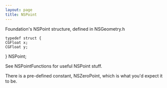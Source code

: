 ```yaml
---
layout: page
title: NSPoint
---
```


Foundation's NSPoint structure, defined in NSGeometry.h

    typedef struct {
    CGFloat x;
    CGFloat y;
} NSPoint;

See NSPointFunctions for useful NSPoint stuff.

There is a pre-defined constant, NSZeroPoint, which is what you'd expect it to be.

